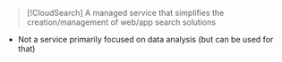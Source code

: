 
>[!CloudSearch]
>A managed service that simplifies the creation/management of web/app search solutions

- Not a service primarily focused on data analysis (but can be used for that)